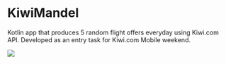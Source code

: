 # KiwiMandel
Kotlin app that produces 5 random flight offers everyday using Kiwi.com API. Developed as an entry task for Kiwi.com Mobile weekend.

![](preview.gif)
